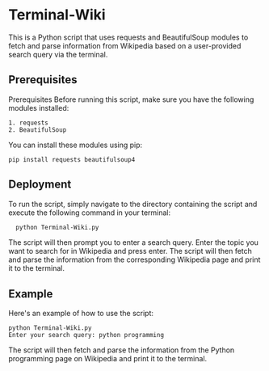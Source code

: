 
# Terminal-Wiki

This is a Python script that uses requests and BeautifulSoup modules to fetch and parse information from Wikipedia based on a user-provided search query via the terminal.






## Prerequisites

Prerequisites Before running this script, make sure you have the following modules installed:

    1. requests
    2. BeautifulSoup
You can install these modules using pip:

```
pip install requests beautifulsoup4

```



## Deployment

To run the script, simply navigate to the directory containing the script and execute the following command in your terminal:


```bash
  python Terminal-Wiki.py

```
The script will then prompt you to enter a search query. Enter the topic you want to search for in Wikipedia and press enter. The script will then fetch and parse the information from the corresponding Wikipedia page and print it to the terminal.

## Example

Here's an example of how to use the script:

```
python Terminal-Wiki.py
Enter your search query: python programming

```

The script will then fetch and parse the information from the Python programming page on Wikipedia and print it to the terminal.
